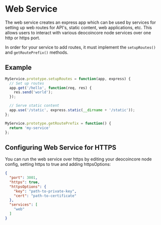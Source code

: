 # Web Service
The web service creates an express app which can be used by services for setting up web routes for API's, static content, web applications, etc. This allows users to interact with various deocoincore node services over one http or https port.

In order for your service to add routes, it must implement the `setupRoutes()` and `getRoutePrefix()` methods.

## Example

```js
MyService.prototype.setupRoutes = function(app, express) {
  // Set up routes
  app.get('/hello', function(req, res) {
    res.send('world');
  });

  // Serve static content
  app.use('/static', express.static(__dirname + '/static'));
};

MyService.prototype.getRoutePrefix = function() {
  return 'my-service'
};
```

## Configuring Web Service for HTTPS
You can run the web service over https by editing your deocoincore node config, setting https to true and adding httpsOptions:

```json
{
  "port": 3001,
  "https": true,
  "httpsOptions": {
    "key": "path-to-private-key",
    "cert": "path-to-certificate"
  },
  "services": [
    "web"
  ]
}
```
